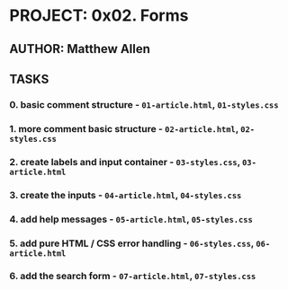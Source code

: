 # PROJECT: 0x02. Forms

## AUTHOR: Matthew Allen

## TASKS

### 0. basic comment structure - `01-article.html`, `01-styles.css`

### 1. more comment basic structure - `02-article.html`, `02-styles.css`

### 2. create labels and input container - `03-styles.css`, `03-article.html`

### 3. create the inputs - `04-article.html`, `04-styles.css`

### 4. add help messages - `05-article.html`, `05-styles.css`

### 5. add pure HTML / CSS error handling - `06-styles.css`, `06-article.html`

### 6. add the search form - `07-article.html`, `07-styles.css`
